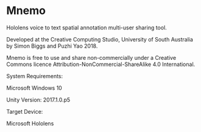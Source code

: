 # Mnemo
Hololens voice to text spatial annotation multi-user sharing tool.

Developed at the Creative Computing Studio, University of South Australia by Simon Biggs and Puzhi Yao 2018.

Mnemo is free to use and share non-commercially under a Creative Commons licence Attribution-NonCommercial-ShareAlike 4.0 International.

System Requirements:

Microsoft Windows 10

Unity Version: 2017.1.0.p5

Target Device:

Microsoft Hololens
